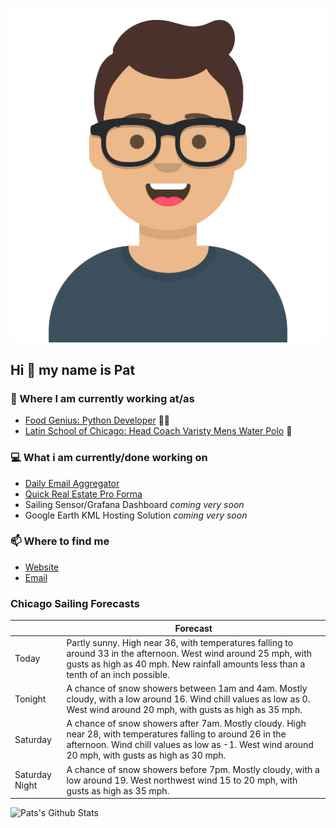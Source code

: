 [![Social banner for p-j-falconer](https://raw.githubusercontent.com/P-J-FALCONER/P-J-FALCONER/master/assets/avataaars.svg)](https://patfalconer.com/)
## Hi :wave: my name is Pat

### 💼 Where I am currently working at/as
- [Food Genius: Python Developer](https://getfoodgenius.com/) 🍔🐍
- [Latin School of Chicago: Head Coach Varisty Mens Water Polo](https://www.latinschool.org/) 🤽


### 💻 What i am currently/done working on
 - [Daily Email Aggregator](https://github.com/P-J-FALCONER/dott_daily_mail)
 - [Quick Real Estate Pro Forma](https://github.com/P-J-FALCONER/henry)
 - Sailing Sensor/Grafana Dashboard *coming very soon*
 - Google Earth KML Hosting Solution *coming very soon*

### 📫 Where to find me
 - [Website](https://patfalconer.com/)
 - [Email](mailto:patrick.j.falconer@gmail.com)


### Chicago Sailing Forecasts
|   | Forecast  |
|---|---|
| Today | Partly sunny. High near 36, with temperatures falling to around 33 in the afternoon. West wind around 25 mph, with gusts as high as 40 mph. New rainfall amounts less than a tenth of an inch possible. |
| Tonight | A chance of snow showers between 1am and 4am. Mostly cloudy, with a low around 16. Wind chill values as low as 0. West wind around 20 mph, with gusts as high as 35 mph. |
| Saturday | A chance of snow showers after 7am. Mostly cloudy. High near 28, with temperatures falling to around 26 in the afternoon. Wind chill values as low as -1. West wind around 20 mph, with gusts as high as 30 mph. |
| Saturday Night | A chance of snow showers before 7pm. Mostly cloudy, with a low around 19. West northwest wind 15 to 20 mph, with gusts as high as 35 mph. |

![Pats's Github Stats](https://github-readme-stats.vercel.app/api?username=p-j-falconer&show_icons=true&theme=radical)
